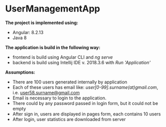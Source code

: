 # UserManagementApp

**The project is implemented using:**
* Angular: 8.2.13
* Java 8

**The application is build in the following way:**
* frontend is build using Angular CLI and *ng serve*
* backend is build using Intellij IDE v. 2018.3.6 with *Run 'Application'*

**Assumptions:**
* There are 100 users generated internally by application
* Each of these users has email like: *user[0-99].surname(at)gmail.com*, i.e. user58.surname@gmail.com
* Email is necessary to login to the application. 
* There could by any password passed in login form, but it could not be empty
* After sign in, users are displayed in pages form, each contains 10 users
* After login, user statistics are downloaded from server
